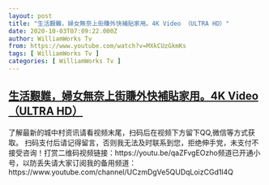 ```yaml
---
layout: post
title: "生活艱難，婦女無奈上街賺外快補貼家用。4K Video （ULTRA HD）"
date: 2020-10-03T07:09:22.000Z
author: WilliamWorks Tv
from: https://www.youtube.com/watch?v=MXkCUzGkmKs
tags: [ WilliamWorks Tv ]
categories: [ WilliamWorks Tv ]
---
```

<!--1601708962000-->
[生活艱難，婦女無奈上街賺外快補貼家用。4K Video （ULTRA HD）](https://www.youtube.com/watch?v=MXkCUzGkmKs)
------

<div>
了解最新的城中村资讯请看视频末尾，扫码后在视频下方留下QQ,微信等方式获取。 扫码支付后请记得留言，否则我无法及时联系到您，拒绝伸手党，未支付不接受咨询！打赏二维码视频链接：https://youtu.be/qaZFvgEOzho频道已开通小号，以防丢失请大家订阅我的备用频道：https://www.youtube.com/channel/UCzmDgVe5QUDqLoizCGd1l4Q
</div>
